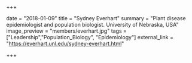 +++

date = "2018-01-09"
title = "Sydney Everhart"
summary = "Plant disease epidemiologist and population biologist. University of Nebraska, USA"
image_preview = "members/everhart.jpg"
tags = ["Leadership","Population_Biology", "Epidemiology"]
external_link = "https://everhart.unl.edu/sydney-everhart.html"

+++
